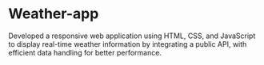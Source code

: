 # Weather-app

Developed a responsive web application using HTML, CSS, and JavaScript to display real-time weather
information by integrating a public API, with efficient data handling for better performance.
